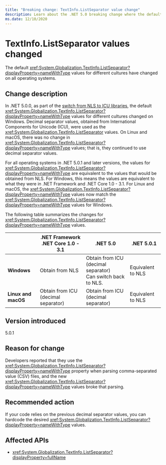 ```yaml
---
title: "Breaking change: TextInfo.ListSeparator value change"
description: Learn about the .NET 5.0 breaking change where the default value of TextInfo.ListSeparator was changed between versions 5.0 and 5.0.1.
ms.date: 12/10/2020
---
```

# TextInfo.ListSeparator values changed

The default <xref:System.Globalization.TextInfo.ListSeparator?displayProperty=nameWithType> values for different cultures have changed on all operating systems.

## Change description

In .NET 5.0.0, as part of the [switch from NLS to ICU libraries](icu-globalization-api.md), the default <xref:System.Globalization.TextInfo.ListSeparator?displayProperty=nameWithType> values for different cultures changed on Windows. Decimal separator values, obtained from International Components for Unicode (ICU), were used as the <xref:System.Globalization.TextInfo.ListSeparator> values. On Linux and macOS, there was no change in <xref:System.Globalization.TextInfo.ListSeparator?displayProperty=nameWithType> values; that is, they continued to use decimal separator values.

For all operating systems in .NET 5.0.1 and later versions, the values for <xref:System.Globalization.TextInfo.ListSeparator?displayProperty=nameWithType> are equivalent to the values that would be obtained from NLS. For Windows, this means the values are equivalent to what they were in .NET Framework and .NET Core 1.0 - 3.1. For Linux and macOS, the <xref:System.Globalization.TextInfo.ListSeparator?displayProperty=nameWithType> values now match the <xref:System.Globalization.TextInfo.ListSeparator?displayProperty=nameWithType> values for Windows.

The following table summarizes the changes for <xref:System.Globalization.TextInfo.ListSeparator?displayProperty=nameWithType> values.

| | .NET Framework<br/>.NET Core 1.0 - 3.1 | .NET 5.0 | .NET 5.0.1 |
-|-|-|-
| **Windows** | Obtain from NLS | Obtain from ICU (decimal separator)<br/>Can switch back to NLS. | Equivalent to NLS |
| **Linux and macOS** | Obtain from ICU (decimal separator) | Obtain from ICU (decimal separator) | Equivalent to NLS |

## Version introduced

5.0.1

## Reason for change

Developers reported that they use the <xref:System.Globalization.TextInfo.ListSeparator?displayProperty=nameWithType> property when parsing comma-separated value (CSV) files, and the new <xref:System.Globalization.TextInfo.ListSeparator?displayProperty=nameWithType> values broke that parsing.

## Recommended action

If your code relies on the previous decimal separator values, you can hardcode the desired <xref:System.Globalization.TextInfo.ListSeparator?displayProperty=nameWithType> values.

## Affected APIs

- <xref:System.Globalization.TextInfo.ListSeparator?displayProperty=fullName>

<!--

#### Category

- Globalization

### Affected APIs

- `P:System.Globalization.TextInfo.ListSeparator`

-->
